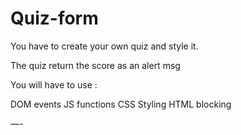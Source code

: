 # Quiz-form

You have to create your own quiz and style it.

The quiz return the score as an alert msg

You will have to use :

DOM events
JS functions
CSS Styling
HTML blocking

—-
